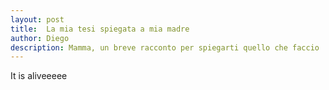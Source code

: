 ```yaml
---
layout: post
title:  La mia tesi spiegata a mia madre
author: Diego
description: Mamma, un breve racconto per spiegarti quello che faccio
---
```


It is aliveeeee
